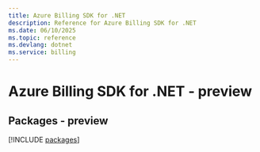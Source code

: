 ```yaml
---
title: Azure Billing SDK for .NET
description: Reference for Azure Billing SDK for .NET
ms.date: 06/10/2025
ms.topic: reference
ms.devlang: dotnet
ms.service: billing
---
```

# Azure Billing SDK for .NET - preview
## Packages - preview
[!INCLUDE [packages](billing-index.md)]